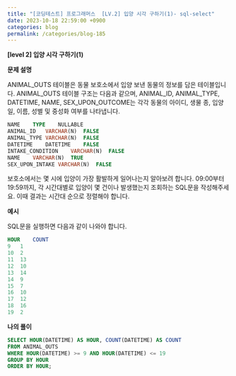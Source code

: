 ```yaml
---
title: "[코딩테스트] 프로그래머스  [LV.2] 입양 시각 구하기(1)- sql-select"
date: 2023-10-18 22:59:00 +0900
categories: blog
permalink: /categories/blog-185
---
```



**[level 2] 입양 시각 구하기(1)**



**문제 설명**

ANIMAL_OUTS 테이블은 동물 보호소에서 입양 보낸 동물의 정보를 담은 테이블입니다. ANIMAL_OUTS 테이블 구조는 다음과 같으며, ANIMAL_ID, ANIMAL_TYPE, DATETIME, NAME, SEX_UPON_OUTCOME는 각각 동물의 아이디, 생물 종, 입양일, 이름, 성별 및 중성화 여부를 나타냅니다.

```sql
NAME	TYPE	NULLABLE
ANIMAL_ID	VARCHAR(N)	FALSE
ANIMAL_TYPE	VARCHAR(N)	FALSE
DATETIME	DATETIME	FALSE
INTAKE_CONDITION	VARCHAR(N)	FALSE
NAME	VARCHAR(N)	TRUE
SEX_UPON_INTAKE	VARCHAR(N)	FALSE
```

보호소에서는 몇 시에 입양이 가장 활발하게 일어나는지 알아보려 합니다. 09:00부터 19:59까지, 각 시간대별로 입양이 몇 건이나 발생했는지 조회하는 SQL문을 작성해주세요. 이때 결과는 시간대 순으로 정렬해야 합니다.




**예시**

SQL문을 실행하면 다음과 같이 나와야 합니다.

```sql
HOUR	COUNT
9	1
10	2
11	13
12	10
13	14
14	9
15	7
16	10
17	12
18	16
19	2
```



**나의 풀이**

```sql
SELECT HOUR(DATETIME) AS HOUR, COUNT(DATETIME) AS COUNT
FROM ANIMAL_OUTS
WHERE HOUR(DATETIME) >= 9 AND HOUR(DATETIME) <= 19
GROUP BY HOUR 
ORDER BY HOUR;
```


